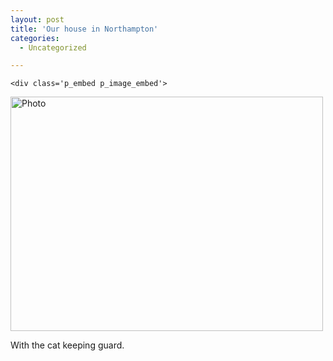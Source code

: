 ```yaml
---
layout: post
title: 'Our house in Northampton'
categories:
  - Uncategorized

---
```



    <div class='p_embed p_image_embed'>
<a href="http://levjoydotcom3.files.wordpress.com/2009/11/photo.jpg"><img alt="Photo" height="375" src="http://levjoydotcom3.files.wordpress.com/2009/11/photo.jpg?w=300" width="500" /></a>
</div>
<p>With the cat keeping guard. <p /><br /></p>
  
